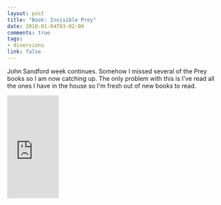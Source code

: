 ```yaml
--- 
layout: post
title: "Book: Invisible Prey"
date: 2010-01-04T03:02:00
comments: true
tags:
- diversions
link: false
---
```

John Sandford week continues. Somehow I missed several of the Prey books so I am now catching up. The only problem with this is I've read all the ones I have in the house so I'm fresh out of new books to read.

<iframe src="http://rcm.amazon.com/e/cm?lt1=_blank&bc1=000000&IS2=1&bg1=FFFFFF&fc1=000000&lc1=0000FF&t=zanshinnet&o=1&p=8&l=as1&m=amazon&f=ifr&md=10FE9736YVPPT7A0FBG2&asins=0425221156" style="width:120px;height:240px;" scrolling="no" marginwidth="0" marginheight="0" frameborder="0"></iframe>
